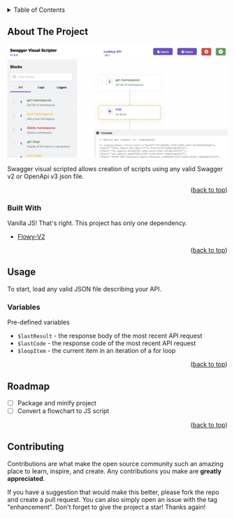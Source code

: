 <a name="readme-top"></a>

<!-- PROJECT LOGO -->
<br />
<!-- <div align="center">
  <a href="http://example.com">
    <img src="images/logo.png" alt="Logo" width="80" height="80">
  </a>
</div> -->



<!-- TABLE OF CONTENTS -->
<details>
  <summary>Table of Contents</summary>
  <ol>
    <li><a href="#about-the-project">About The Project</a></li>
    <li><a href="#usage">Usage</a></li>
    <li><a href="#roadmap">Roadmap</a></li>
    <li><a href="#contributing">Contributing</a></li>
    <li><a href="#license">License</a></li>
    <li><a href="#contact">Contact</a></li>
    <li><a href="#acknowledgments">Acknowledgments</a></li>
  </ol>
</details>



<!-- ABOUT THE PROJECT -->
## About The Project

![Screen Shot](screenshot.png)

Swagger visual scripted allows creation of scripts using any valid Swagger v2 or OpenApi v3 json file.

<p align="right">(<a href="#readme-top">back to top</a>)</p>

### Built With

Vanilla JS! That's right. This project has only one dependency.

* [Flowy-V2](https://github.com/AndrewGnagy/flowy-v2)

<p align="right">(<a href="#readme-top">back to top</a>)</p>


<!-- USAGE EXAMPLES -->
## Usage
To start, load any valid JSON file describing your API.

### Variables
Pre-defined variables
* `$lastResult` - the response body of the most recent API request
* `$lastCode` - the response code of the most recent API request
* `$loopItem` - the current item in an iteration of a for loop

<p align="right">(<a href="#readme-top">back to top</a>)</p>

<!-- ROADMAP -->
## Roadmap

- [ ] Package and minify project
- [ ] Convert a flowchart to JS script

<p align="right">(<a href="#readme-top">back to top</a>)</p>

<!-- CONTRIBUTING -->
## Contributing

Contributions are what make the open source community such an amazing place to learn, inspire, and create. Any contributions you make are **greatly appreciated**.

If you have a suggestion that would make this better, please fork the repo and create a pull request. You can also simply open an issue with the tag "enhancement".
Don't forget to give the project a star! Thanks again!